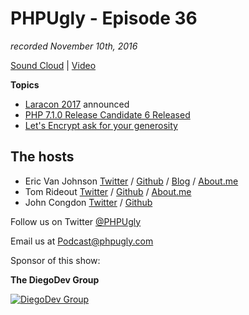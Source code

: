 # PHPUgly - Episode 36
*recorded November 10th, 2016*

[Sound Cloud](https://soundcloud.com/phpugly/episode36) | 
[Video]()

**Topics**

* [Laracon 2017](http://laracon.us/) announced
* [PHP 7.1.0 Release Candidate 6 Released](http://php.net/archive/2016.php#id2016-11-10-2)
* [Let's Encrypt ask for your generosity](https://www.generosity.com/community-fundraising/make-a-more-secure-web-with-let-s-encrypt)

## The hosts
* Eric Van Johnson [Twitter](https://twitter.com/shocm) / [Github](https://github.com/ericvanjohnson/) / [Blog](https://www.shocm.com) / [About.me](https://about.me/shocm) 
* Tom Rideout [Twitter](https://twitter.com/realrideout) / [Github](https://github.com/trideout/) / [About.me](https://about.me/thomasrideout)
* John Congdon [Twitter](https://twitter.com/johncongdon) / [Github](https://github.com/johncongdon) 

Follow us on Twitter [@PHPUgly](https://twitter.com/phpugly) 

Email us at [Podcast@phpugly.com](mailto:Podcast@phpugly.com)

Sponsor of this show:

**The DiegoDev Group**

[![DiegoDev Group](https://www.diegodev.com/img/diegodevgroup.png "Logo DiegoDev Group")](https://www.diegodev.com)
